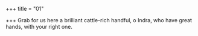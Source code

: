 +++
title = "01"

+++
Grab for us here a brilliant cattle-rich handful, o Indra,
who have great hands, with your right one.
